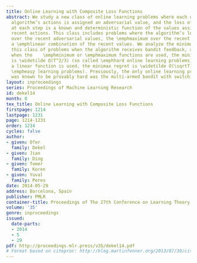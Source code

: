 ```yaml
---
title: Online Learning with Composite Loss Functions
abstract: We study a new class of online learning problems where each of the online
  algorithm’s actions is assigned an adversarial value, and the loss of the algorithm
  at each step is a known and deterministic function of the values assigned to its
  recent actions. This class includes problems where the algorithm’s loss is the \emphminimum
  over the recent adversarial values, the \emphmaximum over the recent values, or
  a \emphlinear combination of the recent values. We analyze the minimax regret of
  this class of problems when the algorithm receives bandit feedback, and prove that
  when the    \emphminimum or \emphmaximum functions are used, the minimax regret
  is \widetilde Ω(T^2/3) (so called \emphhard online learning problems), and when
  a linear function is used, the minimax regret is \widetilde O(\sqrtT) (so called
  \empheasy learning problems). Previously, the only online learning problem that
  was known to be provably hard was the multi-armed bandit with switching costs.
layout: inproceedings
series: Proceedings of Machine Learning Research
id: dekel14
month: 0
tex_title: Online Learning with Composite Loss Functions
firstpage: 1214
lastpage: 1231
page: 1214-1231
order: 1214
cycles: false
author:
- given: Ofer
  family: Dekel
- given: Jian
  family: Ding
- given: Tomer
  family: Koren
- given: Yuval
  family: Peres
date: 2014-05-29
address: Barcelona, Spain
publisher: PMLR
container-title: Proceedings of The 27th Conference on Learning Theory
volume: '35'
genre: inproceedings
issued:
  date-parts:
  - 2014
  - 5
  - 29
pdf: http://proceedings.mlr.press/v35/dekel14.pdf
# Format based on citeproc: http://blog.martinfenner.org/2013/07/30/citeproc-yaml-for-bibliographies/
---
```

